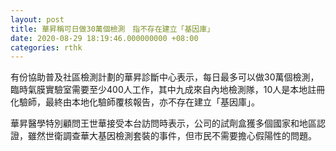 ```yaml
---
layout: post
title: 華昇稱可日做30萬個檢測　指不存在建立「基因庫」
date: 2020-08-29 18:19:46.000000000 +08:00
categories: rthk
---
```


有份協助普及社區檢測計劃的華昇診斷中心表示，每日最多可以做30萬個檢測，臨時氣膜實驗室需要至少400人工作，其中九成來自內地檢測隊，10人是本地註冊化驗師，最終由本地化驗師覆核報告，亦不存在建立「基因庫」。

華昇醫學特別顧問王世華接受本台訪問時表示，公司的試劑盒獲多個國家和地區認證，雖然世衛調查華大基因檢測套裝的事件，但市民不需要擔心假陽性的問題。
